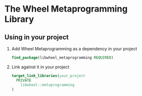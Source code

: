 # The Wheel Metaprogramming Library

## Using in your project

1. Add Wheel Metaprogramming as a dependency in your project

   ```cmake
   find_package(libwheel_metaprogramming REQUIRED)
   ```

2. Link against it in your project

   ```cmake
   target_link_libraries(your_project
     PRIVATE
       libwheel::metaprogramming
   )
   ```
